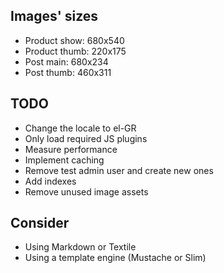 Images' sizes
------------------
* Product show:  680x540
* Product thumb: 220x175
* Post main: 680x234
* Post thumb: 460x311

TODO
------------------------
* Change the locale to el-GR
* Only load required JS plugins
* Measure performance
* Implement caching
* Remove test admin user and create new ones
* Add indexes
* Remove unused image assets

Consider
--------------------
* Using Markdown or Textile
* Using a template engine (Mustache or Slim)